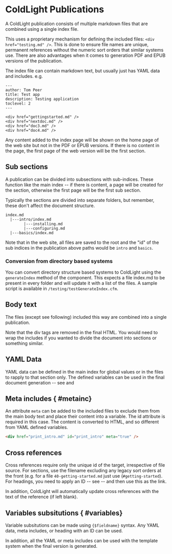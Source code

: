 # ColdLight Publications

A ColdLight publication consists of multiple markdown files that are combined using a single index file.

This uses a proprietary mechanism for defining the included files: `<div href="testing.md" />`. This is done to ensure file names are unique, permanent references without the numeric sort orders that similar systems use. There are also advantages when it comes to generation PDF and EPUB versions of the publication.

The index file can contain markdown text, but usually just has YAML data and includes. e.g.

```
---
author: Tom Peer
title: Test app
description: Testing application
toclevel: 2
---

<div href="gettingstarted.md" />
<div href="nextdoc.md" />
<div href="doc3.md" />
<div href="doc4.md" />
```

Any content added to the index page will be shown on the home page of the web site but not in the PDF or EPUB versions. If there is no content in the page, the first page of the web version will be the first section.

## Sub sections

A publication can be divided into subsections with sub-indices. These function like the main index -- if there is content, a page will be created for the section, otherwise the first page will be the first sub section. 

Typically the sections are divided into separate folders, but remember, these don't affect the document structure.

```
index.md
  |---intro/index.md
        |---installing.md
        |---configuring.md
  |---basics/index.md
```

Note that in the web site, all files are saved to the root and the "id" of the sub indices in the publication above paths would be `intro` and `basics`.

### Conversion from directory based systems

You can convert directory structure based systems to ColdLight using the `generateIndex` method of the component. This expects a file index.md to be present in every folder and will update it with a list of the files. A sample script is available in `/testing/testGenerateIndex.cfm`.

## Body text

The files (except see [](#metainc) following) included this way are combined into a single publication. 

Note that the div tags are removed in the final HTML. You would need to wrap the includes if you wanted to divide the document into sections or something similar.

## YAML Data

YAML data can be defined in the main index for global values or in the files to rapply to that section only. The defined variables can be used in the final document generation -- see [](#variables) and [](#templates)

## Meta includes { #metainc}

An attribute `meta` can be added to the included files to exclude them from the main body text and place their content into a variable. The id attribute is required in this case. The content is converted to HTML, and so different from YAML defined variables.

```html
<div href="print_intro.md" id="print_intro" meta="true" />
```

## Cross references

Cross references require only the unique id of the target, irrespective of file source. For sections, use the filename excluding any legacy sort orders at the front (e.g. for a file `40-getting-started.md` just use (`#getting-started`). For headings, you need to apply an ID -- see [](#additional_attrs) -- and then use this as the link.

In addition, ColdLight will automatically update cross references with the text of the reference (if left blank).

## Variables subsitutions { #variables}

Variable subsitutions can be made using `{$fieldname}` syntax. Any YAML data, meta includes, or heading with an ID can be used.

In addition, all the YAML or meta includes can be used with the template system when the final version is generated.